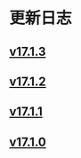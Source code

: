 # 更新日志

## [v17.1.3](v17.1.3.md)

## [v17.1.2](v17.1.2.md)

## [v17.1.1](v17.1.1.md)

## [v17.1.0](v17.1.0.md)

